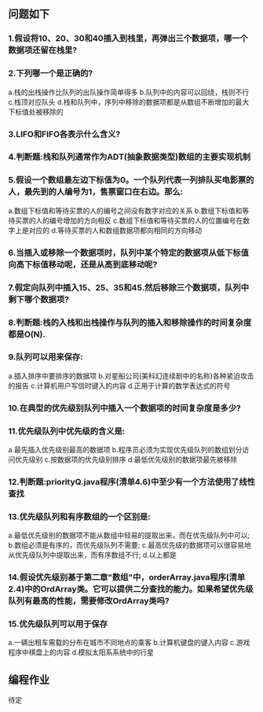 ## 问题如下

### 1.假设将10、20、30和40插入到栈里，再弹出三个数据项，哪一个数据项还留在栈里?


### 2.下列哪一个是正确的?
a.栈的出栈操作比队列的出队操作简单得多
b.队列中的内容可以回绕，栈则不行
c.栈顶对应队头
d.栈和队列中，序列中移除的数据项都是从数组不断增加的最大下标值处被移除的

### 3.LIFO和FIFO各表示什么含义?

### 4.判断题:栈和队列通常作为ADT(抽象数据类型)数组的主要实现机制


### 5.假设一个数组最左边下标值为0。一个队列代表一列排队买电影票的人，最先到的人编号为1，售票窗口在右边。那么:
a.数组下标值和等待买票的人的编号之间没有数字对应的关系
b.数组下标值和等待买票的人的编号增加的方向相反
c.数组下标值和等待买票的人的位置编号在数字上是对应的
d.等待买票的人和数组数据项都向相同的方向移动

### 6.当插入或移除一个数据项时，队列中某个特定的数据项从低下标值向高下标值移动呢，还是从高到底移动呢?

### 7.假定向队列中插入15、25、35和45.然后移除三个数据项，队列中剩下哪个数据项?

### 8.判断题:栈的入栈和出栈操作与队列的插入和移除操作的时间复杂度都是O(N).

### 9.队列可以用来保存:
a.插入排序中要排序的数据项
b.对星船公司(美科幻连续剧中的名称)各种紧迫攻击的报告
c.计算机用户写信时键入的内容
d.正用于计算的数学表达式的符号

### 10.在典型的优先级别队列中插入一个数据项的时间复杂度是多少?

### 11.优先级队列中优先级的含义是:
a.最先插入优先级别最高的数据项
b.程序员必须为实现优先级队列的数组划分访问优先级别
c.按数据项的优先级别排序
d.最低优先级别的数据项最先被移除

### 12.判断题:priorityQ.java程序(清单4.6)中至少有一个方法使用了线性查找

### 13.优先级队列和有序数组的一个区别是:
a.最低优先级别的数据项不能从数组中轻易的提取出来，而在优先级队列中可以;
b.数组必须是有序的，而优先级队列不需要;
c.最高优先级的数据项可以很容易地从优先级队列中提取出来，而有序数组不行;
d.以上都是

### 14.假设优先级别基于第二章"数组"中，orderArray.java程序(清单2.4)中的OrdArray类。它可以提供二分查找的能力。如果希望优先级队列有最高的性能，需要修改OrdArray类吗?

### 15.优先级队列可以用于保存
a.一辆出租车需载的分布在城市不同地点的乘客
b.计算机键盘的键入内容
c.游戏程序中棋盘上的内容
d.模拟太阳系系统中的行星


## 编程作业
待定